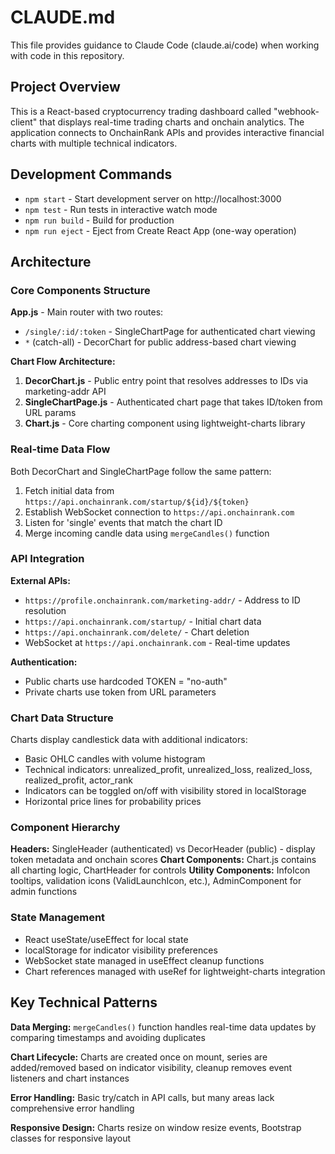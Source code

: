 # CLAUDE.md

This file provides guidance to Claude Code (claude.ai/code) when working with code in this repository.

## Project Overview

This is a React-based cryptocurrency trading dashboard called "webhook-client" that displays real-time trading charts and onchain analytics. The application connects to OnchainRank APIs and provides interactive financial charts with multiple technical indicators.

## Development Commands

- `npm start` - Start development server on http://localhost:3000
- `npm test` - Run tests in interactive watch mode
- `npm run build` - Build for production
- `npm run eject` - Eject from Create React App (one-way operation)

## Architecture

### Core Components Structure

**App.js** - Main router with two routes:

- `/single/:id/:token` - SingleChartPage for authenticated chart viewing
- `*` (catch-all) - DecorChart for public address-based chart viewing

**Chart Flow Architecture:**

1. **DecorChart.js** - Public entry point that resolves addresses to IDs via marketing-addr API
2. **SingleChartPage.js** - Authenticated chart page that takes ID/token from URL params
3. **Chart.js** - Core charting component using lightweight-charts library

### Real-time Data Flow

Both DecorChart and SingleChartPage follow the same pattern:

1. Fetch initial data from `https://api.onchainrank.com/startup/${id}/${token}`
2. Establish WebSocket connection to `https://api.onchainrank.com`
3. Listen for 'single' events that match the chart ID
4. Merge incoming candle data using `mergeCandles()` function

### API Integration

**External APIs:**

- `https://profile.onchainrank.com/marketing-addr/` - Address to ID resolution
- `https://api.onchainrank.com/startup/` - Initial chart data
- `https://api.onchainrank.com/delete/` - Chart deletion
- WebSocket at `https://api.onchainrank.com` - Real-time updates

**Authentication:**

- Public charts use hardcoded TOKEN = "no-auth"
- Private charts use token from URL parameters

### Chart Data Structure

Charts display candlestick data with additional indicators:

- Basic OHLC candles with volume histogram
- Technical indicators: unrealized_profit, unrealized_loss, realized_loss, realized_profit, actor_rank
- Indicators can be toggled on/off with visibility stored in localStorage
- Horizontal price lines for probability prices

### Component Hierarchy

**Headers:** SingleHeader (authenticated) vs DecorHeader (public) - display token metadata and onchain scores
**Chart Components:** Chart.js contains all charting logic, ChartHeader for controls
**Utility Components:** InfoIcon tooltips, validation icons (ValidLaunchIcon, etc.), AdminComponent for admin functions

### State Management

- React useState/useEffect for local state
- localStorage for indicator visibility preferences
- WebSocket state managed in useEffect cleanup functions
- Chart references managed with useRef for lightweight-charts integration

## Key Technical Patterns

**Data Merging:** `mergeCandles()` function handles real-time data updates by comparing timestamps and avoiding duplicates

**Chart Lifecycle:** Charts are created once on mount, series are added/removed based on indicator visibility, cleanup removes event listeners and chart instances

**Error Handling:** Basic try/catch in API calls, but many areas lack comprehensive error handling

**Responsive Design:** Charts resize on window resize events, Bootstrap classes for responsive layout
